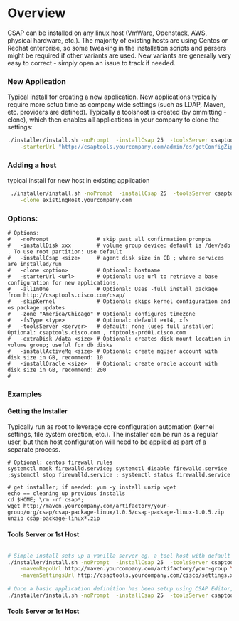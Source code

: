 # Overview
CSAP can be installed on any linux host (VmWare, Openstack, AWS, physical hardware, etc.). The majority of existing
hosts are using Centos or Redhat enterprise, so some tweaking in the installation scripts and parsers might be required
if other variants are used. New variants are generally very easy to correct - simply open an issue to track if needed. 


### New Application
Typical install for creating a new application. New applications typically require more setup time as company wide settings
(such as LDAP, Maven, etc. providers are defined). Typically a toolshost is created (by ommitting -clone), which then enables
all applications in your company to clone the settings:

```bash
./installer/install.sh -noPrompt  -installCsap 25  -toolsServer csaptools.yourcompany.com \
 	-starterUrl "http://csaptools.yourcompany.com/admin/os/getConfigZip?path=YourStarter"
```
 	
### Adding a host
typical install for new host in existing application
```bash 
 ./installer/install.sh -noPrompt  -installCsap 25  -toolsServer csaptools.yourcompany.com \
 	-clone existingHost.yourcompany.com
```

### Options:
```
# Options:
#   -noPrompt               # skip past all confirmation prompts
#   -installDisk xxx        # volume group device: default is /dev/sdb . To use root partition: use default
#   -installCsap <size>     # agent disk size in GB ; where services are installed/run
#   -clone <option>         # Optional: hostname 
# 	-starterUrl <url>		# Optional: use url to retrieve a base configuration for new applications.
#   -allInOne               # Optional: Uses -full install package from http://csaptools.cisco.com/csap/
#   -skipKernel             # Optional: skips kernel configuration and os package updates
#   -zone "America/Chicago" # Optional: configures timezone
#   -fsType <type>          # Optional: default ext4, xfs
#   -toolsServer <server>   # default: none (uses full installer) Optional: csaptools.cisco.com , rtptools-prd01.cisco.com
#   -extraDisk /data <size> # Optional: creates disk mount location in volume group; useful for db disks
#   -installActiveMq <size> # Optional: create mqUser account with disk size in GB, recommend: 10
#   -installOracle <size>   # Optional: create oracle account with disk size in GB, recommend: 200
#
```

### Examples

#### Getting the Installer

Typically run as root to leverage core configuration automation (kernel settings, file system creation, etc.). 
The installer can be run as a regular user, but then host configuration will need to be applied as part of a separate process.

```
# Optional: centos firewall rules
systemctl mask firewalld.service; systemctl disable firewalld.service ;systemctl stop firewalld.service ; systemctl status firewalld.service
 
# get installer; if needed: yum -y install unzip wget
echo == cleaning up previous installs
cd $HOME; \rm -rf csap*;
wget http://maven.yourcompany.com/artifactory/your-group/org/csap/csap-package-linux/1.0.5/csap-package-linux-1.0.5.zip
unzip csap-package-linux*.zip
```


#### Tools Server or 1st Host
```bash

# Simple install sets up a vanilla server eg. a tool host with default application definition
./installer/install.sh -noPrompt  -installCsap 25  -toolsServer csaptools.yourcompany.com \
    -mavenRepoUrl http://maven.yourcompany.com/artifactory/your-group \
    -mavenSettingsUrl http://csaptools.yourcompany.com/cisco/settings.xml
 
# Once a basic application definition has been setup using CSAP Editor, additional hosts are added using clone
./installer/install.sh -noPrompt  -installCsap 25  -toolsServer csaptools.yourcompany.com -clone <YOUR_FIRST_VM>
```



#### Tools Server or 1st Host














